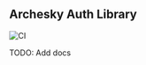 Archesky Auth Library
---------------------

![CI](https://github.com/Rich43/archesky-auth-library/workflows/CI/badge.svg)

TODO: Add docs
